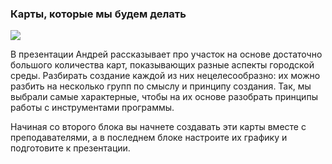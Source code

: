 ### Карты, которые мы будем делать

![](https://study.softculture.cc/img/GIS_24/1558377904_map1.gif)

В презентации Андрей рассказывает про участок на основе достаточно большого количества карт, показывающих разные аспекты городской среды. Разбирать создание каждой из них нецелесообразно: их можно разбить на несколько групп по смыслу и принципу создания. Так, мы выбрали самые характерные, чтобы на их основе разобрать принципы работы с инструментами программы.

Начиная со второго блока вы начнете создавать эти карты вместе с преподавателями, а в последнем блоке настроите их графику и подготовите к презентации.